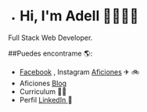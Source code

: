 - # Hi, I'm Adell 🚴🏾👩‍💻 

Full Stack Web Developer.

##Puedes encontrame 🌎: <a href="https://github.com/JuanMartinezAdell"></a>
-  <a href="https://www.facebook.com/juancostadsol">Facebook</a> , Instagram <a href="https://www.instagram.com/juanmadell/">Aficiones</a> ✈ 🚲
- Aficiones <a href="https://bikeblog.juanmartinezadell.es/">Blog</a>
- Curriculum <a href="https://juanmartinezadell.es"></a> 👩‍💻
- Perfil <a href="https://www.linkedin.com/in/juan-martinez-adell-085670121/"> LinkedIn </a> 💼
